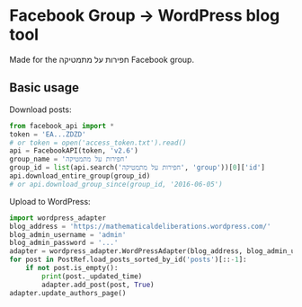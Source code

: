 # Facebook Group -> WordPress blog tool

Made for the חפירות על מתמטיקה Facebook group.

## Basic usage

Download posts:

```python
from facebook_api import *
token = 'EA...ZDZD'
# or token = open('access_token.txt').read()
api = FacebookAPI(token, 'v2.6')
group_name = 'חפירות על מתמטיקה'
group_id = list(api.search('חפירות על מתמטיקה', 'group'))[0]['id']
api.download_entire_group(group_id)
# or api.download_group_since(group_id, '2016-06-05')
```

Upload to WordPress:

```python
import wordpress_adapter
blog_address = 'https://mathematicaldeliberations.wordpress.com/'
blog_admin_username = 'admin'
blog_admin_password = '...'
adapter = wordpress_adapter.WordPressAdapter(blog_address, blog_admin_username, blog_admin_password, debug=True)
for post in PostRef.load_posts_sorted_by_id('posts')[::-1]:
    if not post.is_empty():
        print(post._updated_time)
        adapter.add_post(post, True)
adapter.update_authors_page()
```
